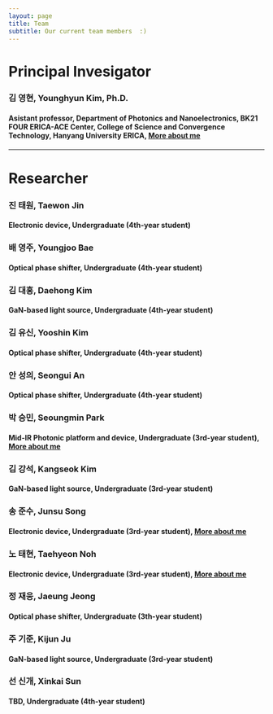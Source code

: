 ```yaml
---
layout: page
title: Team
subtitle: Our current team members  :)
---
```


# Principal Invesigator
### 김 영현, Younghyun Kim, Ph.D.
#### Asistant professor, Department of Photonics and Nanoelectronics, BK21 FOUR ERICA-ACE Center, College of Science and Convergence Technology, Hanyang University ERICA, [More about me](https://yh2424.github.io/people/younghyunkim) 

<!--- 
| ![image](https://user-images.githubusercontent.com/32427749/127579757-95fe1d97-7820-4485-acfe-42483abd727e.png) | 김영현, Younghyun Kim, Ph.D. |
--->

---
# Researcher
### 진 태원, Taewon Jin
#### Electronic device, Undergraduate (4th-year student)

### 배 영주, Youngjoo Bae
#### Optical phase shifter, Undergraduate (4th-year student)

### 김 대홍, Daehong Kim
#### GaN-based light source, Undergraduate (4th-year student)

### 김 유신, Yooshin Kim
#### Optical phase shifter, Undergraduate (4th-year student)

### 안 성의, Seongui An
#### Optical phase shifter, Undergraduate (4th-year student)

### 박 승민, Seoungmin Park
#### Mid-IR Photonic platform and device, Undergraduate (3rd-year student), [More about me](https://yh2424.github.io/people/seoungminpark)

### 김 강석, Kangseok Kim 
#### GaN-based light source, Undergraduate (3rd-year student)

### 송 준수, Junsu Song
#### Electronic device, Undergraduate (3rd-year student), [More about me](https://yh2424.github.io/people/songjunsu)  

### 노 태현, Taehyeon Noh
#### Electronic device, Undergraduate (3rd-year student), [More about me](https://yh2424.github.io/people/NTH)  

### 정 재웅, Jaeung Jeong
#### Optical phase shifter, Undergraduate (3th-year student) 

### 주 기준, Kijun Ju
#### GaN-based light source, Undergraduate (3rd-year student)

### 선 신개, Xinkai Sun
#### TBD, Undergraduate (4th-year student)
